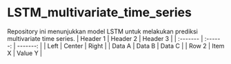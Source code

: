 # LSTM_multivariate_time_series
Repository ini menunjukkan model LSTM untuk melakukan prediksi multivariate time series.
| Header 1 | Header 2 | Header 3 |
| :------- | :------: | -------: |
| Left     | Center   | Right    |
| Data A   | Data B   | Data C   |
| Row 2    | Item X   | Value Y  |
